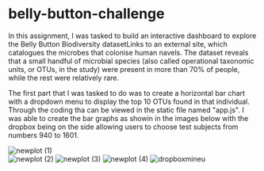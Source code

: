 # belly-button-challenge
In this assignment, I was tasked to build an interactive dashboard to explore the Belly Button Biodiversity datasetLinks to an external site, which catalogues the microbes that colonise human navels.
The dataset reveals that a small handful of microbial species (also called operational taxonomic units, or OTUs, in the study) were present in more than 70% of people, while the rest were relatively rare.

The first part that I was tasked to do was to create a horizontal bar chart with a dropdown menu to display the top 10 OTUs found in that individual. Through the coding tha can be viewed in the static file named "app.js".
I was able to create the bar graphs as showin in the images below with the dropbox being on the side allowing users to choose test subjects from numbers 940 to 1601.

![newplot (1)](https://github.com/Hluu1/belly-button-challenge/assets/125692186/ef58f154-4035-4a9c-82cd-9397df57a108)  
![newplot (2)](https://github.com/Hluu1/belly-button-challenge/assets/125692186/972a7905-18af-4928-b02c-7810bfa08ae1)
![newplot (3)](https://github.com/Hluu1/belly-button-challenge/assets/125692186/67014a94-05fa-4f3c-b08c-7109198126ef)
![newplot (4)](https://github.com/Hluu1/belly-button-challenge/assets/125692186/963843d8-23f2-4f50-bf22-9d9b0aff916c)
![dropboxmineu](https://github.com/Hluu1/belly-button-challenge/assets/125692186/f5fa44f5-21d2-4a40-81b0-b8746d3c3934)
